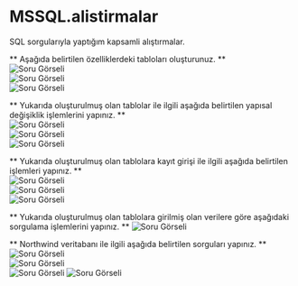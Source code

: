 # MSSQL.alistirmalar
SQL sorgularıyla yaptığım kapsamli alıştırmalar.

** Aşağıda belirtilen özelliklerdeki tabloları oluşturunuz. **  
![Soru Görseli ](https://github.com/muratcivek/MSSQL.alistirmalar/blob/main/alistirma1/1.png)  
![Soru Görseli ](https://github.com/muratcivek/MSSQL.alistirmalar/blob/main/alistirma1/2.png)  
![Soru Görseli ](https://github.com/muratcivek/MSSQL.alistirmalar/blob/main/alistirma1/3.png)  

** Yukarıda oluşturulmuş olan tablolar ile ilgili aşağıda belirtilen yapısal değişiklik işlemlerini yapınız.  **  
![Soru Görseli ](https://github.com/muratcivek/MSSQL.alistirmalar/blob/main/alistirma1/4.png)  
![Soru Görseli ](https://github.com/muratcivek/MSSQL.alistirmalar/blob/main/alistirma1/5.png)  
![Soru Görseli ](https://github.com/muratcivek/MSSQL.alistirmalar/blob/main/alistirma1/6.png)  

** Yukarıda oluşturulmuş olan tablolara kayıt girişi ile ilgili aşağıda belirtilen işlemleri yapınız.  **  
![Soru Görseli ](https://github.com/muratcivek/MSSQL.alistirmalar/blob/main/alistirma1/7.png)  
![Soru Görseli ](https://github.com/muratcivek/MSSQL.alistirmalar/blob/main/alistirma1/8.png)  
![Soru Görseli ](https://github.com/muratcivek/MSSQL.alistirmalar/blob/main/alistirma1/9.png)  

** Yukarıda oluşturulmuş olan tablolara girilmiş olan verilere göre aşağıdaki sorgulama işlemlerini yapınız. **
![Soru Görseli ](https://github.com/muratcivek/MSSQL.alistirmalar/blob/main/alistirma1/10.png)  

** Northwind veritabanı ile ilgili aşağıda belirtilen sorguları yapınız. **
![Soru Görseli ](https://github.com/muratcivek/MSSQL.alistirmalar/blob/main/alistirma1/11.png)  
![Soru Görseli ](https://github.com/muratcivek/MSSQL.alistirmalar/blob/main/alistirma1/12.png)  
![Soru Görseli ](https://github.com/muratcivek/MSSQL.alistirmalar/blob/main/alistirma1/13.png) 
![Soru Görseli ](https://github.com/muratcivek/MSSQL.alistirmalar/blob/main/alistirma1/14.png)  











